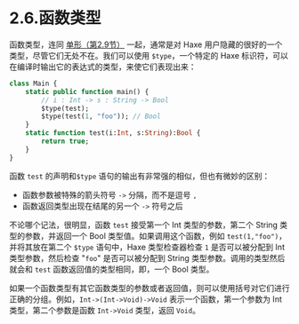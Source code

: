 # 2.6.函数类型

函数类型，连同 [单形（第2.9节）](http:///#) 一起，通常是对 Haxe 用户隐藏的很好的一个类型，尽管它们无处不在。我们可以使用 `$type`，一个特定的 Haxe 标识符，可以在编译时输出它的表达式的类型，来使它们表现出来：

```haxe
class Main { 
    static public function main() { 
        // i : Int -> s : String -> Bool 
        $type(test);
        $type(test(1, "foo")); // Bool 
    } 
    static function test(i:Int, s:String):Bool {
        return true; 
    } 
} 
```

函数 `test` 的声明和`$type` 语句的输出有非常强的相似，但也有微妙的区别：

- 函数参数被特殊的箭头符号 `->` 分隔，而不是逗号 `,`
- 函数返回类型出现在结尾的另一个 `->` 符号之后

不论哪个记法，很明显，函数 `test` 接受第一个 Int 类型的参数，第二个 String 类型的参数，并返回一个 Bool 类型值。如果调用这个函数，例如 `test(1,"foo")`，并将其放在第二个 `$type` 语句中，Haxe 类型检查器检查 `1` 是否可以被分配到 Int 类型参数，然后检查 "`foo`" 是否可以被分配到 String 类型参数。调用的类型然后就会和 `test` 函数返回值的类型相同，即，一个 Bool 类型。

如果一个函数类型有其它函数类型的参数或者返回值，则可以使用括号对它们进行正确的分组。例如，`Int->(Int->Void)->Void` 表示一个函数，第一个参数为 Int 类型，第二个参数是函数 `Int->Void` 类型，返回 `Void`。